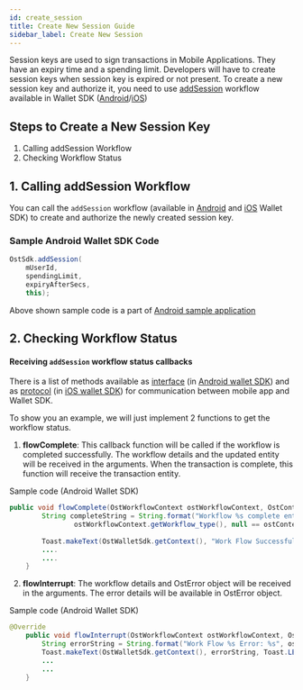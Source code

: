 ```yaml
---
id: create_session
title: Create New Session Guide
sidebar_label: Create New Session
---
```


Session keys are used to sign transactions in Mobile Applications. They have an expiry time and a spending limit. Developers will have to create session keys when session key is expired or not present. To create a new session key and authorize it, you need to use [addSession](/platform/docs/sdkreferences/wallet_sdk/android/latest/methods/#4-addsession) workflow available in Wallet SDK ([Android](/platform/docs/sdkwallet_sdk_setup/android/)/[iOS](/platform/docs/sdkwallet_sdk_setup/iOS/)) 




## Steps to Create a New Session Key

1. Calling addSession Workflow
2. Checking Workflow Status


## 1. Calling addSession Workflow

You can call the `addSession` workflow (available in [Android](/platform/docs/sdkwallet_sdk_setup/android/) and [iOS](/platform/docs/sdkwallet_sdk_setup/iOS/) Wallet SDK) to create and authorize the newly created session key.


### Sample Android Wallet SDK Code
```java
OstSdk.addSession(
    mUserId, 
    spendingLimit, 
    expiryAfterSecs, 
    this);
```

Above shown sample code is a part of [Android sample application](https://github.com/ostdotcom/ost-wallet-sdk-android/blob/a719237a461d938c57ed93abce649ba35b284836/app/src/main/java/ost/com/sampleostsdkapplication/fragments/CreateSessionFragment.java#L75)


## 2. Checking Workflow Status


#### Receiving `addSession` workflow status callbacks
There is a list of methods available as [interface](/platform/docs/sdkreferences/wallet_sdk/android/latest/interfaces/) (in [Android wallet SDK](/platform/docs/sdkwallet_sdk_setup/android/)) and as [protocol](/platform/docs/sdkreferences/wallet_sdk/iOS/latest/protocols/) (in [iOS wallet SDK](/platform/docs/sdkwallet_sdk_setup/iOS/)) for communication between mobile app and Wallet SDK. 


To show you an example, we will just implement 2 functions to get the workflow status.


1. **flowComplete**:  This callback function will be called if the workflow is completed successfully. The workflow details and the updated entity will be received in the arguments. When the transaction is complete, this function will receive the transaction entity.

Sample code (Android Wallet SDK)
```java
public void flowComplete(OstWorkflowContext ostWorkflowContext, OstContextEntity ostContextEntity) {
        String completeString = String.format("Workflow %s complete entity %s ",
                ostWorkflowContext.getWorkflow_type(), null == ostContextEntity ? "null": ostContextEntity.getEntityType());
 
        Toast.makeText(OstWalletSdk.getContext(), "Work Flow Successful", Toast.LENGTH_SHORT).show();
        ....
        ....
    }
```

2. **flowInterrupt**:  The workflow details and OstError object will be received in the arguments. The error details will be available in OstError object. 

Sample code (Android Wallet SDK)
```java
@Override
    public void flowInterrupt(OstWorkflowContext ostWorkflowContext, OstError ostError) {
        String errorString = String.format("Work Flow %s Error: %s", ostWorkflowContext.getWorkflow_type(), ostError.getMessage());
        Toast.makeText(OstWalletSdk.getContext(), errorString, Toast.LENGTH_SHORT).show();
        ...
        ...
    }
```